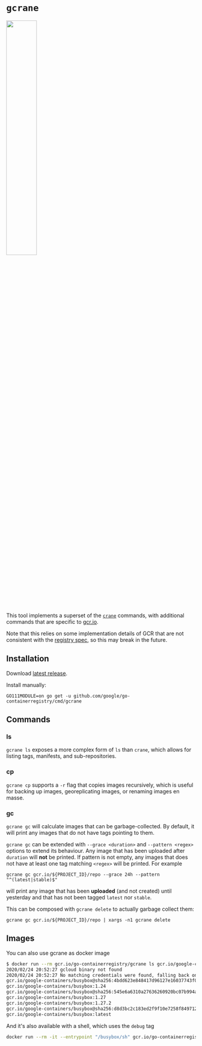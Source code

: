 # `gcrane`

<img src="../../images/gcrane.png" width="40%">

This tool implements a superset of the [`crane`](../crane/README.md) commands, with
additional commands that are specific to [gcr.io](https://gcr.io).

Note that this relies on some implementation details of GCR that are not
consistent with the [registry spec](https://docs.docker.com/registry/spec/api/),
so this may break in the future.

## Installation

Download [latest release](https://github.com/google/go-containerregistry/releases/latest).

Install manually:

```
GO111MODULE=on go get -u github.com/google/go-containerregistry/cmd/gcrane
```

## Commands

### ls

`gcrane ls` exposes a more complex form of `ls` than `crane`, which allows for
listing tags, manifests, and sub-repositories.

### cp

`gcrane cp` supports a `-r` flag that copies images recursively, which is useful
for backing up images, georeplicating images, or renaming images en masse.

### gc

`gcrane gc` will calculate images that can be garbage-collected.
By default, it will print any images that do not have tags pointing to them.

`gcrane gc` can be extended with `--grace <duration>` and `--pattern <regex>` options to extend its behaviour. Any image that has been uploaded after `duration` will **not** be printed. If pattern is not empty, any images that does not have at least one tag matching `<regex>` will be printed. For example

```shell
gcrane gc gcr.io/${PROJECT_ID}/repo --grace 24h --pattern "^(latest|stable)$"
```

will print any image that has been **uploaded** (and not created) until yesterday and that has not been tagged `latest` nor `stable`.

This can be composed with `gcrane delete` to actually garbage collect them:
```shell
gcrane gc gcr.io/${PROJECT_ID}/repo | xargs -n1 gcrane delete
```

## Images

You can also use gcrane as docker image

```sh
$ docker run --rm gcr.io/go-containerregistry/gcrane ls gcr.io/google-containers/busybox
2020/02/24 20:52:27 gcloud binary not found
2020/02/24 20:52:27 No matching credentials were found, falling back on anonymous
gcr.io/google-containers/busybox@sha256:4bdd623e848417d96127e16037743f0cd8b528c026e9175e22a84f639eca58ff
gcr.io/google-containers/busybox:1.24
gcr.io/google-containers/busybox@sha256:545e6a6310a27636260920bc07b994a299b6708a1b26910cfefd335fdfb60d2b
gcr.io/google-containers/busybox:1.27
gcr.io/google-containers/busybox:1.27.2
gcr.io/google-containers/busybox@sha256:d8d3bc2c183ed2f9f10e7258f84971202325ee6011ba137112e01e30f206de67
gcr.io/google-containers/busybox:latest
```

And it's also available with a shell, which uses the `debug` tag

```sh
docker run --rm -it --entrypoint "/busybox/sh" gcr.io/go-containerregistry/gcrane:debug
```
